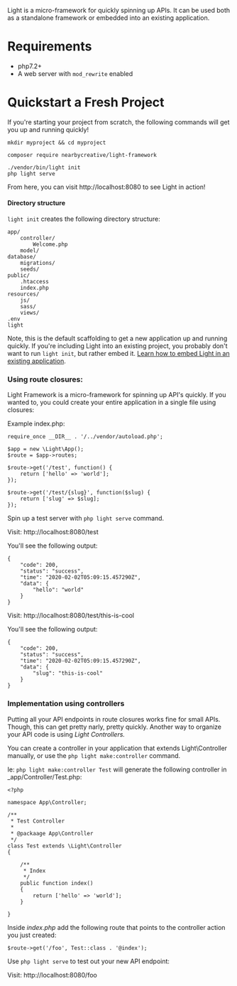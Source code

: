 Light is a micro-framework for quickly spinning up APIs.  It can 
be used both as a standalone framework or embedded into an existing
application.

# Requirements

* php7.2+
* A web server with `mod_rewrite` enabled

# Quickstart a Fresh Project

If you're starting your project from scratch, the following commands will get you up and 
running quickly!

    mkdir myproject && cd myproject
    
    composer require nearbycreative/light-framework
    
    ./vendor/bin/light init   
    php light serve
    
    
From here, you can visit http://localhost:8080 to see Light in action!
 
#### Directory structure

`light init` creates the following directory structure: 

    app/
        controller/
            Welcome.php
        model/
    database/
        migrations/
        seeds/
    public/
        .htaccess
        index.php
    resources/
        js/
        sass/
        views/
    .env
    light
    
    
Note, this is the default scaffolding to get a new application up and running quickly.  If you're including Light
into an existing project, you probably don't want to run `light init`, but rather embed it.  [Learn how to embed Light in an existing application](docs/embed.md).  


### Using route closures:

Light Framework is a micro-framework for spinning up API's quickly.  If you wanted to, you could create your entire 
application in a single file using closures:

Example index.php:

```
require_once __DIR__ . '/../vendor/autoload.php';

$app = new \Light\App();
$route = $app->routes;

$route->get('/test', function() {
    return ['hello' => 'world'];
});

$route->get('/test/{slug}', function($slug) {
    return ['slug' => $slug];
});
```

    
Spin up a test server with `php light serve` command.
    
Visit: http://localhost:8080/test

You'll see the following output:

```
{
    "code": 200,
    "status": "success",
    "time": "2020-02-02T05:09:15.457290Z",
    "data": {
        "hello": "world"
    }
}
```

Visit: http://localhost:8080/test/this-is-cool

You'll see the following output:

```
{
    "code": 200,
    "status": "success",
    "time": "2020-02-02T05:09:15.457290Z",
    "data": {
        "slug": "this-is-cool"
    }
}
```

### Implementation using controllers

Putting all your API endpoints in route closures works fine for small APIs.  Though, this can get 
pretty narly, pretty quickly.  Another way to organize your API code is using _Light Controllers._
  
You can create a controller in your application that extends Light\Controller manually, or use the `php light make:controller` command.

Ie:  `php light make:controller Test` will generate the following controller in _app/Controller/Test.php:

```
<?php

namespace App\Controller;

/**
 * Test Controller
 *
 * @packaage App\Controller
 */
class Test extends \Light\Controller
{

    /**
     * Index
     */
    public function index()
    {
        return ['hello' => 'world'];
    }

}
```

Inside _index.php_ add the following route that points to the controller action you just created:

```
$route->get('/foo', Test::class . '@index');
```

Use `php light serve` to test out your new API endpoint:
    

Visit: http://localhost:8080/foo


